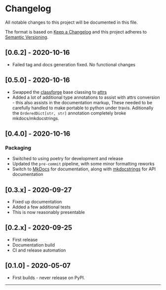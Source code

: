 # Changelog
All notable changes to this project will be documented in this file.

The format is based on [Keep a Changelog](http://keepachangelog.com/en/1.0.0/)
and this project adheres to [Semantic Versioning](http://semver.org/spec/v2.0.0.html).

<!-- insertion marker -->
## [0.6.2]  - 2020-10-16
- Failed tag and docs generation fixed.  No functional changes

## [0.5.0]  - 2020-10-16
- Swapped the [classforge](https://classforge.io/) base classing to
  [attrs](https://www.attrs.org)
- Added a lot of additional type annotations to assist with attrs conversion -
  this also assists in the documentation markup,  These needed to be carefully
  handled to make portable to python under travis.  Aditionally the
  `OrderedDict[str, str]` annotation completely broke mkdocs/mkdocstrings.

## [0.4.0]  - 2020-10-16
### Packaging
- Switched to using poetry for development and release
- Updated the `pre-commit` pipeline, with some minor formatting reworks
- Switch to [MkDocs](https://www.mkdocs.org/) for documentation, along with
  [mkdocstrings](https://github.com/pawamoy/mkdocstrings/) for API documentation

## [0.3.x]  - 2020-09-27
- Fixed up documentation
- Added a few additional tests
- This is now reasonably presentable


## [0.2.x]  - 2020-09-25
- First release
- Documentation build
- CI and release automation


## [0.1.0]  - 2020-05-07
- First builds - never release on PyPI.

----
